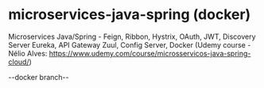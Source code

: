# microservices-java-spring (docker)
Microservices Java/Spring - Feign, Ribbon, Hystrix, OAuth, JWT, Discovery Server Eureka, API Gateway Zuul, Config Server, Docker (Udemy course - Nélio Alves: https://www.udemy.com/course/microsservicos-java-spring-cloud/)

--docker branch--
